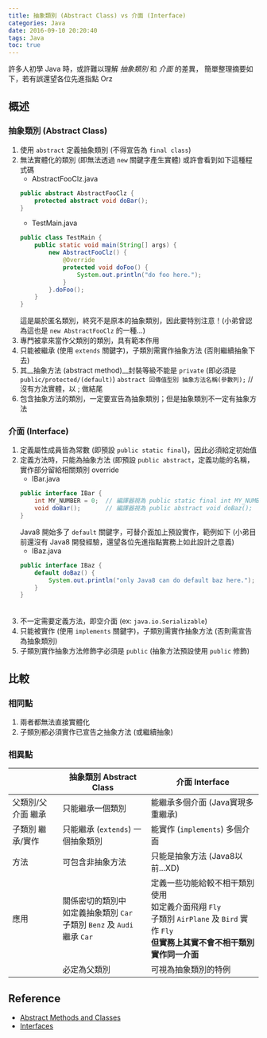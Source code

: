 ```yaml
---
title: 抽象類別 (Abstract Class) vs 介面 (Interface)
categories: Java
date: 2016-09-10 20:20:40
tags: Java
toc: true
---
```

許多人初學 Java 時，或許難以理解 _抽象類別_ 和 _介面_ 的差異，
簡單整理摘要如下，若有誤還望各位先進指點 Orz
## 概述
### 抽象類別 (Abstract Class)
1. 使用 `abstract` 定義抽象類別 (不得宣告為 `final class`)
2. 無法實體化的類別 (即無法透過 `new` 關鍵字產生實體)
    或許會看到如下這種程式碼
    + AbstractFooClz.java
    ```java
    public abstract AbstractFooClz {
        protected abstract void doBar();
    }
    ```
    + TestMain.java
    ```java
    public class TestMain {
        public static void main(String[] args) {
            new AbstractFooClz() {
                @Override
                protected void doFoo() {
                    System.out.println("do foo here.");
                }
            }.doFoo();
        }
    }
    ```
    這是屬於匿名類別，終究不是原本的抽象類別，因此要特別注意！(小弟曾認為這也是 `new AbstractFooClz` 的一種...)
3. 專門被拿來當作父類別的類別，具有範本作用
4. 只能被繼承 (使用 `extends` 關鍵字)，子類別需實作抽象方法 (否則繼續抽象下去)
5. 其__抽象方法 (abstract method)__封裝等級不能是 `private` (即必須是 `public/protected/(default)`)
    `abstract 回傳值型別 抽象方法名稱(參數列);`   // 沒有方法實體，以 ; 做結尾
6. 包含抽象方法的類別，一定要宣告為抽象類別；但是抽象類別不一定有抽象方法

### 介面 (Interface)
1. 定義屬性成員皆為常數 (即預設 `public static final`)，因此必須給定初始值
2. 定義方法時，只能為抽象方法 (即預設 `public abstract`，定義功能的名稱，實作部分留給相關類別 override
    + IBar.java
    ```java
    public interface IBar {
        int MY_NUMBER = 0;  // 編譯器視為 public static final int MY_NUMBER = 0;
        void doBar();       // 編譯器視為 public abstract void doBaz();
    }
    ```
    Java8 開始多了 `default` 關鍵字，可替介面加上預設實作，範例如下
    (小弟目前還沒有 Java8 開發經驗，還望各位先進指點實務上如此設計之意義)
    + IBaz.java
    ```java
    public interface IBaz {
        default doBaz() {
            System.out.println("only Java8 can do default baz here.");
        }
    }
    ```
    　
3. 不一定需要定義方法，即空介面 (ex: `java.io.Serializable`)
3. 只能被實作 (使用 `implements` 關鍵字)，子類別需實作抽象方法 (否則需宣告為抽象類別)
4. 子類別實作抽象方法修飾字必須是 `public` (抽象方法預設使用 `public` 修飾)

## 比較
### 相同點
1. 兩者都無法直接實體化
2. 子類別都必須實作已宣告之抽象方法 (或繼續抽象)

### 相異點
||抽象類別 Abstract Class|介面 Interface|
|-|-|-|
|父類別/父介面 繼承|只能繼承一個類別|能繼承多個介面 (Java實現多重繼承)|
|子類別 繼承/實作|只能繼承 (`extends`) 一個抽象類別|能實作 (`implements`) 多個介面|
|方法|可包含非抽象方法|只能是抽象方法 (Java8以前...XD)|
|應用|關係密切的類別中<br>如定義抽象類別 `Car`<br>子類別 `Benz` 及 `Audi` 繼承 `Car`|定義一些功能給較不相干類別使用<br>如定義介面飛翔 `Fly`<br>子類別 `AirPlane` 及 `Bird` 實作 `Fly`<br>__但實務上其實不會不相干類別實作同一介面__|
||必定為父類別|可視為抽象類別的特例|

## Reference
* [Abstract Methods and Classes](https://docs.oracle.com/javase/tutorial/java/IandI/abstract.html)
* [Interfaces](https://docs.oracle.com/javase/tutorial/java/IandI/createinterface.html)